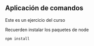 ## Aplicación de comandos

Este es un ejercicio del curso

Recuerden instalar los paquetes de node

```
npm install
```
